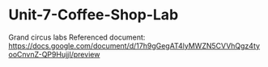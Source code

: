 # Unit-7-Coffee-Shop-Lab
Grand circus labs
Referenced document: https://docs.google.com/document/d/17h9gGegAT4lyMWZN5CVVhQgz4tyooCnvnZ-QP9HujjI/preview

